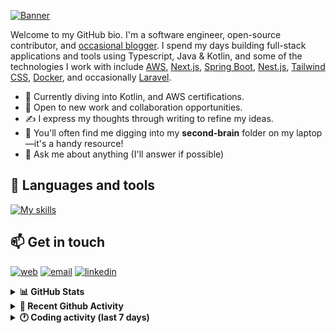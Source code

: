 [![Banner](https://raw.githubusercontent.com/wilfriedago/wilfriedago/main/assets/1.png)][website]

Welcome to my GitHub bio. I'm a software engineer, open-source contributor, and [occasional blogger][blog]. I spend my days building full-stack applications and tools using Typescript, Java & Kotlin, and some of the technologies I work with include [AWS](https://aws.amazon.com/fr/), [Next.js](https://nextjs.org/), [Spring Boot](https://spring.io/projects/spring-boot), [Nest.js](https://nestjs.com/), [Tailwind CSS](https://github.com/tailwindlabs/tailwindcss), [Docker](https://www.docker.com/), and occasionally [Laravel](https://laravel.com/).

- 🔭 Currently diving into Kotlin, and AWS certifications.
- 👯 Open to new work and collaboration opportunities.
- ✍️ I express my thoughts through writing to refine my ideas.
- 🧠 You'll often find me digging into my **second-brain** folder on my laptop—it's a handy resource!
- 💬 Ask me about anything (I'll answer if possible)

## 🎨 Languages and tools

[![My skills](https://skillicons.dev/icons?i=typescript,js,nodejs,nest,java,kotlin,spring,python,fastapi,django,aws,docker,vscode,idea,tailwind&perline=15)](https://wilfriedago.dev/about#skills)

## 📫 Get in touch
[![web](https://img.shields.io/badge/WEBSITE-12100E?logo=google-earth&color=282A36)][website]
[![email](https://img.shields.io/badge/MAIL-12100E?logo=mailgun&color=282A36)][mail]
[![linkedin](https://img.shields.io/badge/LINKEDIN-12100E?logo=linkedin&color=282A36)][linkedin]


<details>
  <summary><b>📊 GitHub Stats</b></summary>
	<br/>
	<p align="left">
		<img width="49.5%" src="https://github-readme-stats.vercel.app/api?username=wilfriedago&show_icons=true&count_private=true&title_color=10b981&icon_color=10b981&theme=react&hide_border=true" />
		<img width="49.5%" src="https://streak-stats.demolab.com/?user=wilfriedago&hide_border=true&theme=react&ring=10b981&fire=fff&currStreakNum=fff&sideLabels=10b981&currStreakLabel=10b981&sideNums=fff" />
	</p>
</details>

<details>
  <summary><b>📅 Recent Github Activity</b></summary>
	<br>

<!--RECENT_ACTIVITY:last_update-->
Last Updated: Tuesday, March 18th, 2025, 4:18:35 AM
<!--RECENT_ACTIVITY:last_update_end-->

<!--RECENT_ACTIVITY:start-->
1. ⬆️ Pushed 9 commit(s) to [wilfriedago/spring-boot-kotlin-template](https://github.com/wilfriedago/spring-boot-kotlin-template)<br>
2. ⭐ Starred [johnbean393/Sidekick](https://github.com/johnbean393/Sidekick)<br>
3. ⭐ Starred [xpipe-io/xpipe](https://github.com/xpipe-io/xpipe)<br>
4. ⭐ Starred [stanford-oval/storm](https://github.com/stanford-oval/storm)<br>
5. ⭐ Starred [aidenybai/react-scan](https://github.com/aidenybai/react-scan)<br>
<!--RECENT_ACTIVITY:end-->
</details>

<details>
  <summary><b>🕐 Coding activity (last 7 days)</b></summary>
	<br>

<!--START_SECTION:waka-->

```python
Total Time: 38 hrs 8 mins

Java              25 hrs 11 mins  ████████████████▒░░░░░░░░   65.89 %
TypeScript        5 hrs 53 mins   ████░░░░░░░░░░░░░░░░░░░░░   15.40 %
XML               1 hr 18 mins    █░░░░░░░░░░░░░░░░░░░░░░░░   03.41 %
JavaScript        52 mins         ▓░░░░░░░░░░░░░░░░░░░░░░░░   02.29 %
Text              20 mins         ▒░░░░░░░░░░░░░░░░░░░░░░░░   00.87 %
TeX               10 mins         ░░░░░░░░░░░░░░░░░░░░░░░░░   00.48 %
```

<!--END_SECTION:waka-->
</details>

[website]: https://wilfriedago.dev
[linkedin]: https://linkedin.com/in/wilfriedago
[blog]: https://wilfriedago.dev/blog
[mail]: mailto:me@wilfriedago.dev
